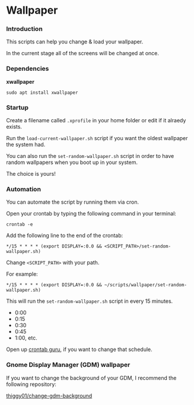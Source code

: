 # Wallpaper

### Introduction

This scripts can help you change & load your wallpaper.

In the current stage all of the screens will be changed at once.

### Dependencies

**xwallpaper**

```
sudo apt install xwallpaper
```

### Startup

Create a filename called `.xprofile` in your home folder or edit if it alraedy exists.

Run the `load-current-wallpaper.sh` script if you want the oldest wallpaper the system had.

You can also run the `set-random-wallpaper.sh` script in order to have random wallpapers when you boot up in your system.

The choice is yours!

### Automation

You can automate the script by running them via cron.

Open your crontab by typing the following command in your terminal:

```
crontab -e
```

Add the following line to the end of the crontab:

```
*/15 * * * * (export DISPLAY=:0.0 && <SCRIPT_PATH>/set-random-wallpaper.sh)
```

Change `<SCRIPT_PATH>` with your path.

For example:

```
*/15 * * * * (export DISPLAY=:0.0 && ~/scripts/wallpaper/set-random-wallpaper.sh)
```

This will run the `set-random-wallpaper.sh` script in every 15 minutes.
- 0:00
- 0:15
- 0:30
- 0:45
- 1:00, etc.

Open up [crontab guru](https://crontab.guru), if you want to change that schedule.

### Gnome Display Manager (GDM) wallpaper

If you want to change the background of your GDM, I recommend the following repository:

[thiggy01/change-gdm-background](https://github.com/thiggy01/change-gdm-background)
